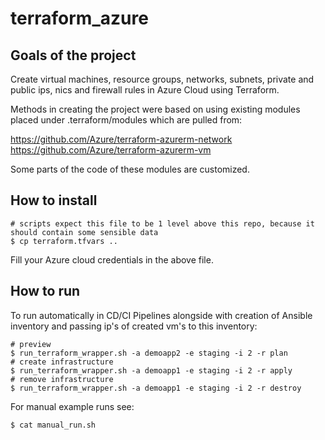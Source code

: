 # terraform_azure

## Goals of the project 

Create virtual machines, resource groups, networks, subnets, private and public ips, nics and firewall rules in Azure Cloud using Terraform.


Methods in creating the project were based on using existing modules placed under .terraform/modules which are pulled from:

https://github.com/Azure/terraform-azurerm-network
https://github.com/Azure/terraform-azurerm-vm

Some parts of the code of these modules are customized.


## How to install
```hcl
# scripts expect this file to be 1 level above this repo, because it should contain some sensible data 
$ cp terraform.tfvars ..
```
Fill your Azure cloud credentials in the above file.


## How to run

To run automatically in CD/CI Pipelines alongside with creation of Ansible inventory and passing ip's of created vm's to this inventory:
```hcl
# preview
$ run_terraform_wrapper.sh -a demoapp2 -e staging -i 2 -r plan
# create infrastructure
$ run_terraform_wrapper.sh -a demoapp1 -e staging -i 2 -r apply
# remove infrastructure
$ run_terraform_wrapper.sh -a demoapp1 -e staging -i 2 -r destroy
```

For manual example runs see:
```hcl
$ cat manual_run.sh
```
